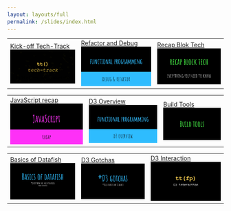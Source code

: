 ```yaml
---
layout: layouts/full
permalink: /slides/index.html
---
```


|                                                                                                                                                              |                                                                                                                                                             |                                                                                                                                                    |
| ------------------------------------------------------------------------------------------------------------------------------------------------------------ | ----------------------------------------------------------------------------------------------------------------------------------------------------------- | -------------------------------------------------------------------------------------------------------------------------------------------------- |
| [Kick-off Tech-Track](https://docs.google.com/presentation/d/1JdZbH2AstphN2T1xFSIvFGsJkssq3rxUFDSXCAx4PC4/edit?usp=sharing) ![kick-off](../img/kick-off.png) | [Refactor and Debug](https://docs.google.com/presentation/d/1eL0C8UnVGybVuEfBSfreziPsYugTFPPg_jdRWHPFq40/edit?usp=sharing) ![refactor](../img/refactor.png) | [Recap Blok Tech](https://docs.google.com/presentation/d/1q9eQhtsDNvcVhqdZjVfRPrOw7RVq2gbhqqjgR-8c_-g/edit?usp=sharing) ![recap](../img/recap.jpg) |

|                                                                                                                                                               |                                                                                                                                                      |                                                                                                                                                            |
| ------------------------------------------------------------------------------------------------------------------------------------------------------------- | ---------------------------------------------------------------------------------------------------------------------------------------------------- | ---------------------------------------------------------------------------------------------------------------------------------------------------------- |
| [JavaScript recap](https://docs.google.com/presentation/d/1t_YLWU4Y55N8jiPOUQMViFe-5Zp0_scO2p6_O_295Tw/edit?usp=sharing) ![javascript](../img/javascript.jpg) | [D3 Overview](https://docs.google.com/presentation/d/1eCjB5C6zEOIY-dLC_PxmjCmgigyHWh7BJKvj1Jl1-Io/edit?usp=sharing) ![overview](../img/overview.jpg) | [Build Tools](https://docs.google.com/presentation/d/1_mzWp4WSeFbNeeeKIkt5am7RnPKez646jpuEmzuj2F8/edit?usp=sharing) ![build tools](../img/build-tools.jpg) |

|                                                                                                                                                             |                                                                                                                                                      |                                                                                                                                                               |
| ----------------------------------------------------------------------------------------------------------------------------------------------------------- | ---------------------------------------------------------------------------------------------------------------------------------------------------- | ------------------------------------------------------------------------------------------------------------------------------------------------------------- |
| [Basics of Datafish](https://docs.google.com/presentation/d/1igxh81xdgV5VaUzhlq0lWjsTDPYwDuZmu74p7YMQHw4/edit?usp=sharing) ![datafish](../img/d3basics.png) | [D3 Gotchas](https://docs.google.com/presentation/d/1ZfsGZIjsI1TN_O6uYX1ayE0kvfGBV51nQftEh97EQmo/edit?usp=sharing) ![D3 Gotchas](../img/gotchas.jpg) | [D3 Interaction](https://docs.google.com/presentation/d/1Oc3CNC3-WaqgaZbSnXdeXTPA9AyJtbgFOYqEN4AAWrg/edit?usp=sharing) ![interaction](../img/interaction.jpg) |
